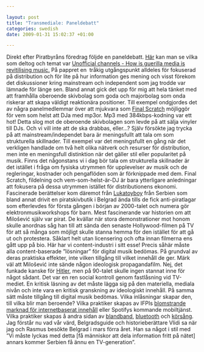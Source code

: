 ```yaml
--- 

layout: post
title: "Transmediale: Paneldebatt" 
categories: swedish 
date: 2009-01-31 15:02:37 +01:00 

---
```


Direkt efter Piratbyråns föredrag följde en paneldebatt. [Här](http://www.clubtransmediale.de/festival-09/day-program/day-schedule/29/discussion-how-guerrilla-media-is-revitalising-music.html) kan man se vilka som deltog och temat var [Unofficial channels - How is guerilla media is revitilising music.](http://www.clubtransmediale.de/festival-09/day-program/day-schedule/29/discussion-how-guerrilla-media-is-revitalising-music.html) På pappret en  tråkig utgångspunkt alldeles för fokuserad på distribution och för lite på hur information ges mening och visst förekom det diskussioner kring mainstream och independent som jag trodde var lämnade för länge sen. Bland annat gick det upp för mig att hela tänket med att framhålla oberoende skivbolag som goda och majorbolag som onda riskerar att skapa väldigt reaktionära positioner. Till exempel ondgjordes det av några panelmedlemmar över att mjukvara som [Final Scratch](http://en.wikipedia.org/wiki/Final_Scratch) möjliggör för vem som helst att DJa med mp3or. Mp3 med 384kbps-kodning var ett hot! Detta slog mot de oberoende skivbolagen som levde på att sälja vinyler till DJs. Och vi vill inte att de ska drabbas, eller...? Själv försökte jag trycka på att mainstream/independet bara är meningsfullt att tala om som strukturella skillnader. Till exempel var det meningsfullt en gång när det verkligen handlade om två helt olika nätverk och resurser för distribution, men inte en meningsfull distinktion när det gäller stil eller popularitet på musik. Finns det någonstans vi i dag bör tala om strukturella skillnader är det istället i fråga om fysiska utrymmen för upplevelser av musik och de regleringar, kostnader och pengaflöden som är förknippade med dem. Final Scratch, fildelning och vem-som-helst-är-DJ är bara ytterligare anledningar att fokusera på dessa utrymmen istället för distributionens ekonomi. Fascinerade berättelser kom däremot från [Lukatoyboy](http://www.google.com/search?q=lukatoyboy) från Serbien som bland annat drivit en piratskivbutik i Belgrad ända tills de fick anti-piratlagar som efterlevdes för första gången i början av 2000-talet och numera gör elektronmusikworkshops för barn. Mest fascinerande var historien om att Milošević själv var pirat. De kvällar när stora demonstrationer mot honom skulle anordnas såg han till att sända den senaste Hollywood-filmen på TV för att så många som möjligt skulle stanna hemma för den istället för att gå ut och protestera. Såklart helt utan licensering och ofta innan filmerna ens gått upp på bio. Här har vi content-industri i sitt esse! Precis såhär måste alla content-baserade ”lösningar” för digital musik bedömas. På grundval av deras praktiska effekter, inte vilken tillgång till vilket innehåll de ger. Märk väl att Milošević inte sände någon ideologisk propagandafilm. Nej, det funkade kanske för [Hitler](http://de.wikipedia.org/wiki/Volksempf%C3%A4nger), men på 90-talet skulle ingen stannat inne för något sådant. Det var en ren social kontroll genom fastlåsning vid TV-mediet. En kritisk läsning av det måste lägga sig på den materiella, mediala nivån och inte vara en kritisk granskning av ideologiskt innehåll. På samma sätt måste tillgång till digital musik bedömas. Vilka inlåsningar skapar den, till vilka blir man beroende? Vilka praktiker skapas av IFPIs [blomstrande marknad för internetbaserat innehåll](http://copyriot.se/2009/01/29/europaparlamentet-foreslas-besluta-att-stockholms-tingsratt-ska-doma-the-pirate-bay/) eller Spotifys kommande mobiltjänst. Vilka praktiker skapas å andra sidan av [blandband](http://www.flickr.com/photos/altemark/2618148205/), [bluetooth](http://www.blay.se/2008-12-15-ungas-mediavanor.html) och [körsång](http://www.blay.se/2009-01-27-transmediale-bill-drummond.html). Jag förstår nu vad vår värd, Belgradsguide och historieberättare Vlidi sa när jag och Rasmus besökte Belgrad i mars förra året. Han sa något i stil med ”Vi måste lyckas med detta [få människor att dela information fritt på nätet] annars kommer Serbien få ännu en TV-generation”. 